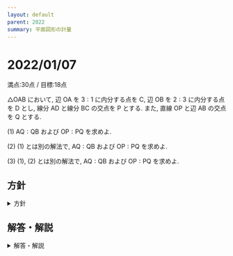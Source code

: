```yaml
---
layout: default
parent: 2022
summary: 平面図形の計量
---
```


# 2022/01/07

満点:30点 / 目標:18点

$\triangle \mathrm{OAB}$ において, 辺 $\mathrm{OA}$ を $3:1$ に内分する点を $\mathrm{C}$, 辺 $\mathrm{OB}$ を $2:3$ に内分する点を $\mathrm{D}$ とし, 線分 $\mathrm{AD}$ と線分 $\mathrm{BC}$ の交点を $\mathrm{P}$ とする. また, 直線 $\mathrm{OP}$ と辺 $\mathrm{AB}$ の交点を $\mathrm{Q}$ とする. 

(1) $\mathrm{AQ}:\mathrm{QB}$ および $\mathrm{OP}:\mathrm{PQ}$ を求めよ.

(2) (1) とは別の解法で, $\mathrm{AQ}:\mathrm{QB}$ および $\mathrm{OP}:\mathrm{PQ}$ を求めよ.

(3) (1), (2) とは別の解法で, $\mathrm{AQ}:\mathrm{QB}$ および $\mathrm{OP}:\mathrm{PQ}$ を求めよ.

## 方針

<details markdown="1">
<summary>方針</summary>

- **まずは図を描く**
- 中学, 高1, 高2のそれぞれで図形問題を解く道具を学習している
    - [2021/04/16](https://kampachi-dev.github.io/mathterro/2021/20210416_geom/) の解説を参照して, できることを探す

</details>

## 解答・解説

<details markdown="1">
<summary>解答・解説</summary>

平面図形の計量の問題です。ただ解くだけなら簡単ですが、複数の解き方を要求されたときに、ひとつずつ挙げていくのは結構難しいのではないでしょうか。

思いつきやすい解法を順に 4 つ紹介していきます。

### ベクトル

高校 2 年生だとちょうど学習が進んだ内容ですから、最初に思いついたのではないでしょうか。そもそも問題設定の時点で $\triangle \mathrm{OAB}$ と書いてあるので、$\mathrm{O}$ を始点とした位置ベクトルを設定するのが自然です。

高校数学におけるベクトルの本質は**座標を設定する**ことです。それゆえ適切にベクトルを設定すれば機械的に解くことができます。

### チェバの定理・メネラウスの定理

辺の長さの比がわかっているので、チェバの定理とメネラウスの定理で瞬殺です。図を描くとわかりやすいですね。記述答案では、どの三角形に対して各定理を適用しているかを明記しましょう。

### 三角形の面積比

小学生・中学生ならこの方法を用いるしかありません。大半の高校生は、図形的な処理の練習を怠っているので、辺の長さの比と面積比を関連させる考え方自体を失っています。

チェバの定理・メネラウスの定理を導出するために面積比を用いているので、より使いやすい形に変わったと解釈することもできますが……いずれにしても選択肢のうちに入れておきたいですね。

### 斜交座標の設定

さきほど「ベクトルの本質は**座標を設定する**こと」と述べましたが、実際に斜交座標を設定すると直線の方程式を連立して求めることができます。

斜交座標の考え方は本当に大切ですが、学校や塾では触れられないことが多く、教科書に載っていないことすらあります。「ベクトルの終点の存在範囲」の問題を解くうえで非常に有用です。

ということで[詳しい解説](https://kampachi-dev.github.io/mathterro/tips/oblique/)を書きました。

## 出題意図

以下の問題が、2021 年の浜松医科大の入試に出題されました。

> $\mathrm{AB}=4$, $\mathrm{AC}=3$ である三角形 $\mathrm{ABC}$ の辺 $\mathrm{BC}$ を $2:1$ に内分する点を $\mathrm{D}$ とする. また, $\mathrm{AD}=1$ とする.  
> (a) $\mathrm{BC}$ の長さを求めよ.  
> (b) (a) とは別の解法で $\mathrm{BC}$ の長さを求めよ.

この問題は、おそらく「多角的な見方・考え方を養い、深く学ぶ」ことを求めて出題されたと考えています。最近の教育界の流行りです。

**共通テストってこういう感じの問題好きそうですよね？**

私の勝手な予想ですが、ひとつの問題に対して複数のアプローチで取り組むような問題が、今後も入試で出題されると考えています。そんなわけで、別解を複数求める形式の問題をいくつか用意しています。

![](img/mathterro_20220107_01.jpg)
![](img/mathterro_20220107_02.jpg)
![](img/mathterro_20220107_03.jpg)

</details>